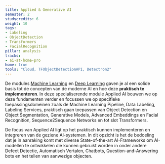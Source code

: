 ```yaml
---
title: Applied & Generative AI
semester: 2
studycredits: 6
weight: 10
tags:
- Labeling
- ObjectDetection
- Transformers
- FacialRecognition
pillar: analysis
tracks:
- ai-at-home-pro
home: true
tools: "Cloud, TFObjectDetectionAPI, Detectron2"
---
```


De modules [Machine Learning](/programma/machine-learning-at-home/) en [Deep Learning](/programma/deep-learning-at-home/) gaven je al een solide basis tot de concepten van de moderne AI en hoe deze **praktisch te implementeren**. In deze specialiserende module Applied AI bouwen we op deze fundamenten verder en focussen we op specifieke toepassingsdomeinen zoals de Machine Learning Pipeline, Data Labeling, Labeling Services, praktisch gaan toepassen van Object Detection en Object Segmentation, Generative Models, Advanced Embeddings en Facial Recognition, Sequence2Sequence Networks en tot slot Transformers.

De focus van Applied AI ligt op het praktisch kunnen implementeren en integreren van de geziene AI-systemen. In dit opzicht is het de bedoeling dat je in aanraking komt met diverse State-of-the-art AI-Frameworks om AI-modellen te ontwikkelen die kunnen gebruikt worden in onder andere Defect Detectie, Automatisch Vertalen, Chatbots, Question-and-Answering bots en het tellen van aanwezige objecten.
